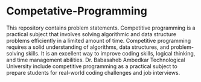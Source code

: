 # Competative-Programming
This repository contains problem statements.
Competitive programming is a practical subject that involves solving algorithmic and data structure problems efficiently in a limited amount of time. Competitive programming requires a solid understanding of algorithms, data structures, and problem-solving skills. It is an excellent way to improve coding skills, logical thinking, and time management abilities. Dr. Babasaheb Ambedkar Technological University include competitive programming as a practical subject to prepare students for real-world coding challenges and job interviews.

